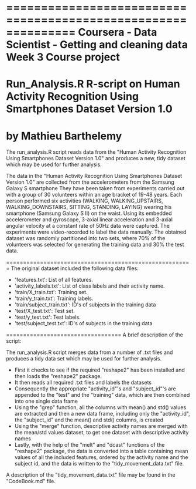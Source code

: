 ==============================================================
Coursera - Data Scientist - Getting and cleaning data
Week 3 Course project
==============================================================
Run_Analysis.R R-script 
on
Human Activity Recognition Using Smartphones Dataset
Version 1.0
==============================================================
by Mathieu Barthelemy
==============================================================

The run_analysis.R script reads data from the "Human Activity Recognition Using Smartphones Dataset Version 1.0" and produces a new, tidy dataset which may be used for further analysis.

The data in the "Human Activity Recognition Using Smartphones Dataset Version 1.0" are collected from the accelerometers from the Samsung Galaxy S smartphone
They have been taken from experiments carried out with a group of 30 volunteers within an age bracket of 19-48 years. Each person performed six activities (WALKING, WALKING_UPSTAIRS, WALKING_DOWNSTAIRS, SITTING, STANDING, LAYING) wearing his smartphone (Samsung Galaxy S II) on the waist. Using its embedded accelerometer and gyroscope, 3-axial linear acceleration and 3-axial angular velocity at a constant rate of 50Hz data were captured. The experiments were video-recorded to label the data manually. The obtained dataset was randomly partitioned into two sets, where 70% of the volunteers was selected for generating the training data and 30% the test data.

=======================================================
The original dataset included the following data files:

- 'features.txt': List of all features.
- 'activity_labels.txt': List of class labels and their activity name.
- 'train/X_train.txt': Training set.
- 'train/y_train.txt': Training labels.
- 'train/subject_train.txt': ID's of subjects in the training data
- 'test/X_test.txt': Test set.
- 'test/y_test.txt': Test labels.
- 'test/subject_test.txt': ID's of subjects in the training data

==================================
A brief description of the script:

The run_analysis.R script merges data from a number of .txt files and produces a tidy data set which may be used for further analysis.

- First it checks to see if the required "reshape2" has been installed and then loads the "reshape2" package.
- It then reads all required .txt files and labels the datasets
- Consequently the appropriate "activity_id"'s and "subject_id"'s are appended to the "test" and the "training" data, which are then combined into one single data frame
- Using the "grep" function, all the columns with mean() and std() values are extracted and then a new data frame, including only the "activity_id", the "subject_id" and the mean() and std() columns, is created    
- Using the "merge" function, descriptive activity names are merged with the mean/std values dataset, to get one dataset with descriptive activity names
- Lastly, with the help of the "melt" and "dcast" functions of the "reshape2" package, the data is converted into a table containing mean values of all the included features, ordered by the activity name and the subject id, and the data is written to the "tidy_movement_data.txt" file.

A description of the "tidy_movement_data.txt" file may be found in the "CodeBook.md" file. 